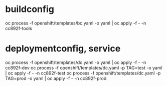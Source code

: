 # buildconfig
oc process -f openshift/templates/bc.yaml -o yaml | oc apply -f - -n cc892f-tools
# deploymentconfig, service
oc process -f openshift/templates/dc.yaml -o yaml | oc apply -f - -n cc892f-dev
oc process -f openshift/templates/dc.yaml -p TAG=test -o yaml | oc apply -f - -n cc892f-test
oc process -f openshift/templates/dc.yaml -p TAG=prod -o yaml | oc apply -f - -n cc892f-prod

